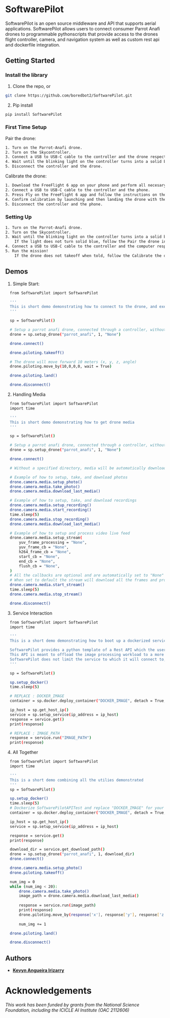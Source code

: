 # SoftwarePilot
SoftwarePilot is an open source middleware and API that supports aerial applications. SoftwarePilot allows users to connect consumer Parrot Anafi drones to programmable pythonscripts that provide access to the drones flight controller, camera, and navigation system as well as custom rest api and dockerfile integration.

## Getting Started
### Install the library
1. Clone the repo, or
  ```sh
  git clone https://github.com/boredbot2/SoftwarePilot.git
  ```
2. Pip install
  ```sh
  pip install SoftwarePilot
  ```
### First Time Setup
Pair the drone:
```sh
1. Turn on the Parrot-Anafi drone.
2. Turn on the Skycontroller.
3. Connect a USB to USB-C cable to the controller and the drone respectively.
4. Wait until the blinking light on the controller turns into a solid blue light.
5. Disconnect the controller and the drone.
```	
Calibrate the drone:
```sh
1. Download the FreeFlight 6 app on your phone and perform all necesary authentication.
2. Connect a USB to USB-C cable to the controller and the phone.
3. Press Fly on the FreeFlight 6 app and follow the instructions on the screen.
4. Confirm calibration by launching and then landing the drone with the Up and Down arrows button on the controller.
5. Disconnect the controller and the phone.
```
### Setting Up
```sh
1. Turn on the Parrot-Anafi drone.
2. Turn on the Skycontroller.
3. Wait until the blinking light on the controller turns into a solid blue light.
	If the light does not turn solid blue, follow the Pair the drone instructions above.
4. Connect a USB to USB-C cable to the controller and the computer respectively.
5. Run the mission!
	If the drone does not takeoff when told, follow the Calibrate the drone instructions above.
```
## Demos
1. Simple Start:
  ```sh
	from SoftwarePilot import SoftwarePilot

	'''
	This is short demo demonstrating how to connect to the drone, and execute a few basic commands
	'''

	sp = SoftwarePilot()

	# Setup a parrot anafi drone, connected through a controller, without a specific download directory
	drone = sp.setup_drone("parrot_anafi", 1, "None")

	drone.connect()

	drone.piloting.takeoff()

	# The drone will move forward 10 meters (x, y, z, angle)
	drone.piloting.move_by(10,0,0,0, wait = True)

	drone.piloting.land()

	drone.disconnect()
  ```
2. Handling Media
  ```sh
	from SoftwarePilot import SoftwarePilot
	import time

	'''
	This is short demo demonstrating how to get drone media
	'''

	sp = SoftwarePilot()

	# Setup a parrot anafi drone, connected through a controller, without a specific download directory
	drone = sp.setup_drone("parrot_anafi", 1, "None")

	drone.connect()

	# Without a specified directory, media will be automatically downloaded to AnafiMedia/

	# Example of how to setup, take, and download photos
	drone.camera.media.setup_photo()
	drone.camera.media.take_photo()
	drone.camera.media.download_last_media()

	# Example of how to setup, take, and download recordings
	drone.camera.media.setup_recording()
	drone.camera.media.start_recording()
	time.sleep(5)
	drone.camera.media.stop_recording()
	drone.camera.media.download_last_media()

	# Example of how to setup and process video live feed
	drone.camera.media.setup_stream(
		yuv_frame_processing = "None", 
		yuv_frame_cb = "None",
		h264_frame_cb = "None",
		start_cb = "None",
		end_cb = "None",
		flush_cb = "None",
	)
	# All the callbacks are optional and are automatically set to "None"
	# When set to default the stream will download all the frames and provide framerate and bitrate metadata
	drone.camera.media.start_stream()
	time.sleep(5)
	drone.camera.media.stop_stream()

	drone.disconnect()
  ```
3. Service Interaction
  ```sh
	from SoftwarePilot import SoftwarePilot
	import time

	'''
	This is a short demo demonstrating how to boot up a dockerized service and requesting it with SoftwarePilot

	SoftwarePilot provides a python template of a Rest API which the user is meant to modify and dockerize
	This API is meant to offload the image processing workload to a more capable machine
	SoftwarePilot does not limit the service to which it will connect to, but the basic structure must be followed for proper behavior
	'''

	sp = SoftwarePilot()

	sp.setup_docker()
	time.sleep(5)

	# REPLACE : DOCKER_IMAGE
	container = sp.docker.deploy_container("DOCKER_IMAGE", detach = True, ports = {8000:8000})

	ip_host = sp.get_host_ip()
	service = sp.setup_service(ip_address = ip_host)
	response = service.get()
	print(response)

	# REPLACE : IMAGE_PATH
	response = service.run("IMAGE_PATH")
	print(response)
  ```
4. All Together
  ```sh
	from SoftwarePilot import SoftwarePilot
	import time

	'''
	This is a short demo combining all the utilies demonstrated
	'''
	sp = SoftwarePilot()

	sp.setup_docker()
	time.sleep(5)
	# Dockerize SoftwarePilotAPITest and replace "DOCKER_IMAGE" for your custom name
	container = sp.docker.deploy_container("DOCKER_IMAGE", detach = True, ports = {8000:8000})

	ip_host = sp.get_host_ip()
	service = sp.setup_service(ip_address = ip_host)

	response = service.get()
	print(response)

	download_dir = service.get_download_path()
	drone = sp.setup_drone("parrot_anafi", 1, download_dir)
	drone.connect()

	drone.camera.media.setup_photo()
	drone.piloting.takeoff()

	num_img = 0
	while (num_img < 20):
		drone.camera.media.take_photo()
		image_path = drone.camera.media.download_last_media()
		
		response = service.run(image_path)
		print(response)
		drone.piloting.move_by(response['x'], response['y'], response['z'], response['angle'])
		
		num_img += 1

	drone.piloting.land()	

	drone.disconnect()
  ```
## Authors
* **[Kevyn Angueira Irizarry](https://github.com/boredbot2)**

# Acknowledgements
*This work has been funded by grants from the National Science Foundation, including the ICICLE AI Institute (OAC 2112606)*
